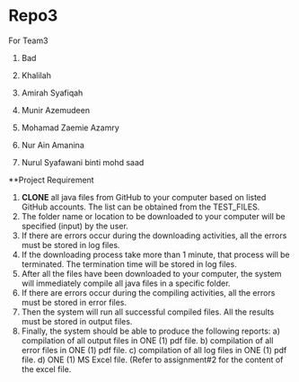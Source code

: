 # Repo3
For Team3

1. Bad

2. Khalilah

3. Amirah Syafiqah

4. Munir Azemudeen

5. Mohamad Zaemie Azamry

6. Nur Ain Amanina

7. Nurul Syafawani binti mohd saad

**Project Requirement

1. **CLONE** all java files from GitHub to your computer based on listed GitHub accounts. The list can be obtained from the TEST_FILES.
2. The folder name or location to be downloaded to your computer will be specified (input) by the user.
3. If there are errors occur during the downloading activities, all the errors must be stored in log files.
4. If the downloading process take more than 1 minute, that process will be terminated. The termination time will be stored in log files.
5. After all the files have been downloaded to your computer, the system will immediately compile all java files in a specific folder.
6. If	there	are	errors	occur	during	the	compiling	activities,	all	the	errors	must	be	stored	in	error	files.
7. Then	the	system	will	run	all	successful compiled	files. All	the	results must be stored in output files.
8. Finally,	the	system	should	be	able	to	produce	the	following	reports:
  a) compilation	of	all	output	files	in	ONE	(1)	pdf	file.
  b) compilation	of	all	error	files	in	ONE	(1)	pdf	file.
  c) compilation	of	all	log	files	in	ONE	(1)	pdf	file.
  d) ONE	(1)	MS	Excel	file.	(Refer	to	assignment#2	for	the	content	of	the	excel	file.
